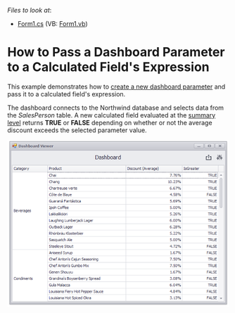 <!-- default file list -->
*Files to look at*:

* [Form1.cs](./CS/Dashboard_ParametersAndCalculatedFileds/Form1.cs) (VB: [Form1.vb](./VB/Dashboard_ParametersAndCalculatedFileds/Form1.vb))
<!-- default file list end -->
# How to Pass a Dashboard Parameter to a Calculated Field's Expression


This example demonstrates how to [create a new dashboard parameter](https://docs.devexpress.com/Dashboard/16169) and pass it to a calculated field's expression.

The dashboard connects to the Northwind database and selects data from the _SalesPerson_ table. A new calculated field evaluated at the [summary level](https://docs.devexpress.com/Dashboard/114034) returns **TRUE** or **FALSE** depending on whether or not the average discount exceeds the selected parameter value.</p>

![screenshot](/images/screenshot.png)
